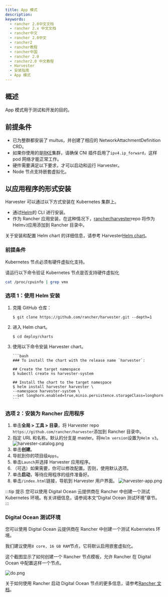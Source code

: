 ```yaml
---
title: App 模式
description:
keywords:
  - rancher 2.0中文文档
  - rancher 2.x 中文文档
  - rancher中文
  - rancher 2.0中文
  - rancher2
  - rancher教程
  - rancher中国
  - rancher 2.0
  - rancher2.0 中文教程
  - Harvester
  - 安装指南
  - App 模式
---
```


## 概述

App 模式用于测试和开发的目的。

## 前提条件

- 已为整群都安装了 multus，并创建了相应的 NetworkAttachmentDefinition CRD。
- 如果你使用的是[RKE](/docs/rke/_index)集群，请确保 CNI 插件启用了`ipv4.ip_forward`，这样 pod 网络才能正常工作。
- 硬件需要满足以下要求，才可以启动和运行 Harvester。
- Node 节点支持嵌套虚拟化。

## 以应用程序的形式安装

Harvester 可以通过以下方式安装在 Kubernetes 集群上。

- 通过[Helm](https://helm.sh/)的 CLI 进行安装。
- 作为 Rancher 应用安装，在这种情况下，[rancher/harvester](https://github.com/rancher/harvester)repo 将作为 Helm`v3`应用添加到 Rancher 目录中。

关于安装和配置 Helm chart 的详细信息，请参考 Harvester[Helm chart](https://github.com/rancher/harvester/tree/master/deploy/charts/harvester)。

### 前提条件

Kubernetes 节点必须有硬件虚拟化支持。

请运行以下命令验证 Kubernetes 节点是否支持硬件虚拟化

```bash
cat /proc/cpuinfo | grep vmx
```

### 选项 1：使用 Helm 安装

1.  克隆 GitHub 仓库：

    ```
    $ git clone https://github.com/rancher/harvester.git --depth=1
    ```

1.  进入 Helm chart。

    ```
    $ cd deploy/charts
    ```

1.  使用以下命令安装 Harvester chart。

        ```bash
        ### To install the chart with the release name `harvester`:

        ## Create the target namespace
        $ kubectl create ns harvester-system

        ## Install the chart to the target namespace
        $ helm install harvester harvester \
        --namespace harvester-system \
        --set longhorn.enabled=true,minio.persistence.storageClass=longhorn
        ```

### 选项 2：安装为 Rancher 应用程序

1. 单击**全局 > 工具 > 目录**，将 Harvester repo `https://github.com/rancher/harvester`添加到 Rancher 目录中。
1. 指定 URL 和名称。默认的分支是 master。将`Helm version`设置为`Helm v3`。
   ![harvester-catalog.png](/img/harvester/harvester-catalog.png)
1. 单击**创建**。
1. 导航到你的项目级`Apps`。
1. 单击`Launch`并选择 Harvester 应用程序。
1. （可选）如果需要，你可以修改配置。否则，使用默认选项。
1. 单击**启动**，等待应用程序的组件准备好。
1. 单击`/index.html`链接，导航到 Harvester 用户界面。
   ![harvester-app.png](/img/harvester/harvester-app.png)

:::tip 提示
您可以使用 Digital Ocean 云提供商在 Rancher 中创建一个测试 Kubernetes 环境。有关详细信息，请参阅本文“Digital Ocean 测试环境”章节。
:::

### Digital Ocean 测试环境

您可以使用 Digital Ocean 云提供商在 Rancher 中创建一个测试 Kubernetes 环境。

我们建议使用`8 core, 16 GB RAM`节点，它将默认启用嵌套虚拟化。

这个截图显示了如何创建一个 Rancher 节点模板，允许 Rancher 在 Digital Ocean 中配置这样一个节点。

![do.png](/img/harvester/do.png)

关于如何使用 Rancher 启动 Digital Ocean 节点的更多信息，请参考[Rancher 文档](/docs/rancher2/cluster-provisioning/rke-clusters/node-pools/digital-ocean/_index)。
